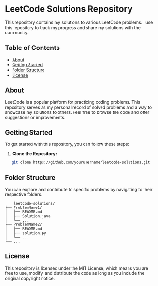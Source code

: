 # LeetCode Solutions Repository

This repository contains my solutions to various LeetCode problems. I use this repository to track my progress and share my solutions with the community.

## Table of Contents

- [About](#about)
- [Getting Started](#getting-started)
- [Folder Structure](#folder-structure)
- [License](#license)

## About

LeetCode is a popular platform for practicing coding problems. This repository serves as my personal record of solved problems and a way to showcase my solutions to others. Feel free to browse the code and offer suggestions or improvements.

## Getting Started

To get started with this repository, you can follow these steps:

1. **Clone the Repository:**

```bash
   git clone https://github.com/yourusername/leetcode-solutions.git
```

## Folder Structure

You can explore and contribute to specific problems by navigating to their respective folders.

```
    leetcode-solutions/
├── ProblemName1/
│   ├── README.md
│   ├── Solution.java
│   └── ...
├── ProblemName2/
│   ├── README.md
│   ├── solution.py
│   └── ...
└── ...
```

## License

This repository is licensed under the MIT License, which means you are free to use, modify, and distribute the code as long as you include the original copyright notice.
